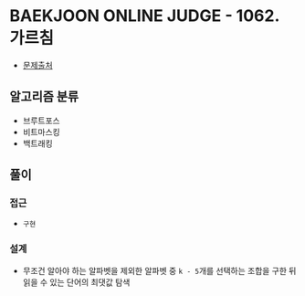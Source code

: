 # BAEKJOON ONLINE JUDGE - 1062. 가르침

- [문제출처](https://www.acmicpc.net/problem/1062 '1062. 가르침')

## 알고리즘 분류

- 브루트포스
- 비트마스킹
- 백트래킹

## 풀이

### 접근

- `구현`

### 설계

- 무조건 알아야 하는 알파벳을 제외한 알파벳 중 `k - 5`개를 선택하는 조합을 구한 뒤 읽을 수 있는 단어의 최댓값 탐색
